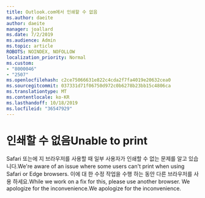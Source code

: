 ```yaml
---
title: Outlook.com에서 인쇄할 수 없음
ms.author: daeite
author: daeite
manager: joallard
ms.date: 7/2/2019
ms.audience: Admin
ms.topic: article
ROBOTS: NOINDEX, NOFOLLOW
localization_priority: Normal
ms.custom:
- "8000046"
- "2507"
ms.openlocfilehash: c2ce75066631e822c4cda2f7fa4019e20632cea0
ms.sourcegitcommit: 037331d71f06750d972c0b6278b23bb15c4806ca
ms.translationtype: MT
ms.contentlocale: ko-KR
ms.lasthandoff: 10/18/2019
ms.locfileid: "36547929"
---
```

# <a name="unable-to-print"></a><span data-ttu-id="c6662-102">인쇄할 수 없음</span><span class="sxs-lookup"><span data-stu-id="c6662-102">Unable to print</span></span>

<span data-ttu-id="c6662-103">Safari 또는에 지 브라우저를 사용할 때 일부 사용자가 인쇄할 수 없는 문제를 알고 있습니다.</span><span class="sxs-lookup"><span data-stu-id="c6662-103">We're aware of an issue where some users can't print when using Safari or Edge browsers.</span></span> <span data-ttu-id="c6662-104">이에 대 한 수정 작업을 수행 하는 동안 다른 브라우저를 사용 하세요.</span><span class="sxs-lookup"><span data-stu-id="c6662-104">While we work on a fix for this, please use another browser.</span></span> <span data-ttu-id="c6662-105">We apologize for the inconvenience.</span><span class="sxs-lookup"><span data-stu-id="c6662-105">We apologize for the inconvenience.</span></span>